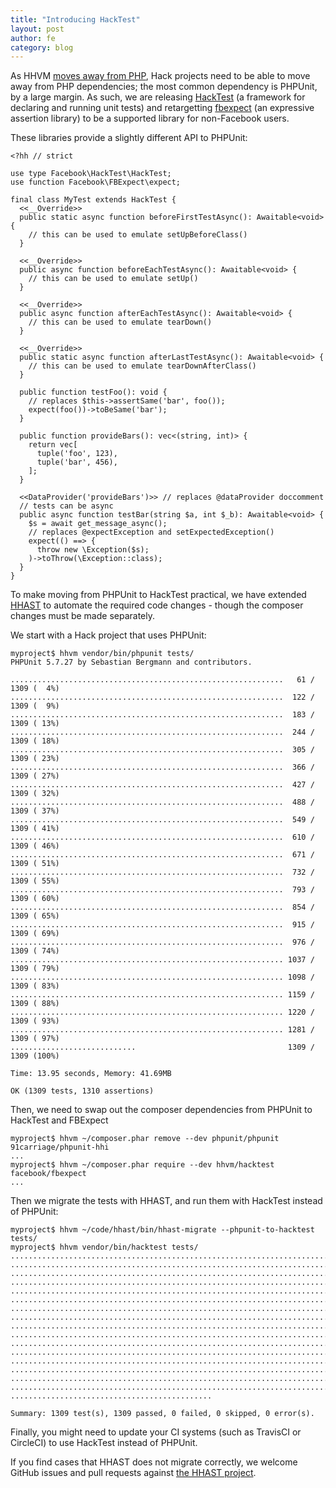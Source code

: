 ```yaml
---
title: "Introducing HackTest"
layout: post
author: fe
category: blog
---
```


As HHVM [moves away from PHP](https://hhvm.com/blog/2018/09/12/end-of-php-support-future-of-hack.html), Hack projects need to be able to move away from PHP dependencies; the most common dependency is PHPUnit, by a large margin. As such, we are releasing [HackTest](https://github.com/hhvm/hacktest/) (a framework for declaring and running unit tests) and retargetting [fbexpect](https://github.com/hhvm/fbexpect/) (an expressive assertion library) to be a supported library for non-Facebook users.

These libraries provide a slightly different API to PHPUnit:

```
<?hh // strict

use type Facebook\HackTest\HackTest;
use function Facebook\FBExpect\expect;

final class MyTest extends HackTest {
  <<__Override>>
  public static async function beforeFirstTestAsync(): Awaitable<void> {
    // this can be used to emulate setUpBeforeClass()
  }
  
  <<__Override>>
  public async function beforeEachTestAsync(): Awaitable<void> {
    // this can be used to emulate setUp()
  }
  
  <<__Override>>
  public async function afterEachTestAsync(): Awaitable<void> {
    // this can be used to emulate tearDown()
  }
  
  <<__Override>>
  public static async function afterLastTestAsync(): Awaitable<void> {
    // this can be used to emulate tearDownAfterClass()
  }
  
  public function testFoo(): void {
    // replaces $this->assertSame('bar', foo());
    expect(foo())->toBeSame('bar');
  }

  public function provideBars(): vec<(string, int)> {
    return vec[
      tuple('foo', 123),
      tuple('bar', 456),
    ];
  }
  
  <<DataProvider('provideBars')>> // replaces @dataProvider doccomment
  // tests can be async
  public async function testBar(string $a, int $_b): Awaitable<void> {
    $s = await get_message_async();
    // replaces @expectException and setExpectedException()
    expect(() ==> {
      throw new \Exception($s);
    )->toThrow(\Exception::class);
  }
}
```

To make moving from PHPUnit to HackTest practical, we have extended [HHAST](https://github.com/hhvm/hhast) to automate the required code changes - though the composer changes must be made separately.

We start with a Hack project that uses PHPUnit:

```
myproject$ hhvm vendor/bin/phpunit tests/
PHPUnit 5.7.27 by Sebastian Bergmann and contributors.

.............................................................   61 / 1309 (  4%)
.............................................................  122 / 1309 (  9%)
.............................................................  183 / 1309 ( 13%)
.............................................................  244 / 1309 ( 18%)
.............................................................  305 / 1309 ( 23%)
.............................................................  366 / 1309 ( 27%)
.............................................................  427 / 1309 ( 32%)
.............................................................  488 / 1309 ( 37%)
.............................................................  549 / 1309 ( 41%)
.............................................................  610 / 1309 ( 46%)
.............................................................  671 / 1309 ( 51%)
.............................................................  732 / 1309 ( 55%)
.............................................................  793 / 1309 ( 60%)
.............................................................  854 / 1309 ( 65%)
.............................................................  915 / 1309 ( 69%)
.............................................................  976 / 1309 ( 74%)
............................................................. 1037 / 1309 ( 79%)
............................................................. 1098 / 1309 ( 83%)
............................................................. 1159 / 1309 ( 88%)
............................................................. 1220 / 1309 ( 93%)
............................................................. 1281 / 1309 ( 97%)
............................                                  1309 / 1309 (100%)

Time: 13.95 seconds, Memory: 41.69MB

OK (1309 tests, 1310 assertions)
```

Then, we need to swap out the composer dependencies from PHPUnit to HackTest and FBExpect

```
myproject$ hhvm ~/composer.phar remove --dev phpunit/phpunit 91carriage/phpunit-hhi
...
myproject$ hhvm ~/composer.phar require --dev hhvm/hacktest facebook/fbexpect
...
```

Then we migrate the tests with HHAST, and run them with HackTest instead of PHPUnit:

```
myproject$ hhvm ~/code/hhast/bin/hhast-migrate --phpunit-to-hacktest tests/
myproject$ hhvm vendor/bin/hacktest tests/
...............................................................................
...............................................................................
...............................................................................
...............................................................................
...............................................................................
...............................................................................
...............................................................................
...............................................................................
...............................................................................
...............................................................................
...............................................................................
...............................................................................
...............................................................................
...............................................................................
...............................................................................
...............................................................................
.............................................

Summary: 1309 test(s), 1309 passed, 0 failed, 0 skipped, 0 error(s).
```

Finally, you might need to update your CI systems (such as TravisCI or CircleCI) to use HackTest instead of PHPUnit.

If you find cases that HHAST does not migrate correctly, we welcome GitHub issues and pull requests against [the HHAST project](https://github.com/hhvm/hhast/).
